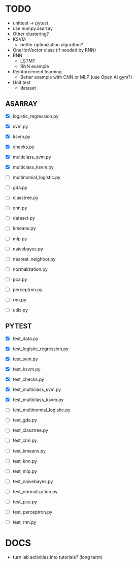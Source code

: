 TODO
====
- unittest -> pytest
- use numpy.asarray
- Other clustering?
- KSVM
  + better optimization algorithm?
- OneHotVector class (if needed by RNN)
- RNN
  + LSTM?
  + RNN example
- Reinforcement learning
  + Better example with CNN or MLP (use Open AI gym?)
- Unit test
  + dataset


ASARRAY
-------
- [X] logistic_regression.py
- [X] svm.py
- [X] ksvm.py
- [X] checks.py
- [X] multiclass_svm.py
- [X] multiclass_ksvm.py
- [ ] multinomial_logistic.py
- [ ] gda.py
- [ ] classtree.py
- [ ] cnn.py
- [ ] dataset.py
- [ ] kmeans.py
- [ ] mlp.py
- [ ] naivebayes.py
- [ ] nearest_neighbor.py
- [ ] normalization.py
- [ ] pca.py
- [ ] perceptron.py
- [ ] rnn.py
- [ ] utils.py


PYTEST
------
- [X] test_data.py
- [X] test_logistic_regression.py
- [X] test_svm.py
- [X] test_ksvm.py
- [X] test_checks.py
- [X] test_multiclass_svm.py
- [X] test_multiclass_ksvm.py
- [ ] test_multinomial_logistic.py
- [ ] test_gda.py
- [ ] test_classtree.py
- [ ] test_cnn.py
- [ ] test_kmeans.py
- [ ] test_knn.py
- [ ] test_mlp.py
- [ ] test_naivebayes.py
- [ ] test_normalization.py
- [ ] test_pca.py
- [ ] test_perceptron.py
- [ ] test_rnn.py



DOCS
====
- turn lab activities into tutorials?  (long term)
